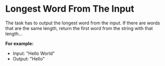 # Longest Word From The Input

The task has to output the longest word from the input.
If there are words that are the same length, return the first word from the string with that length...

**For example:**
- Input: "Hello World"
- Output: "Hello"
